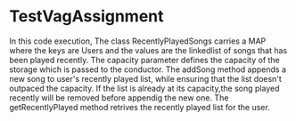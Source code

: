 # TestVagAssignment

In this code execution, 
The class RecentlyPlayedSongs carries a MAP where the keys are Users and the values are the linkedlist of songs that has been played recently.
The capacity parameter defines the capacity of the storage which is passed to the conductor.
The addSong method appends a new song to user's recently played list, while ensuring that the list doesn't outpaced the capacity. 
If the list is already at its capacity,the song played recently will be removed before appendig the new one.
The getRecentlyPlayed method retrives the recently played list for the user.
